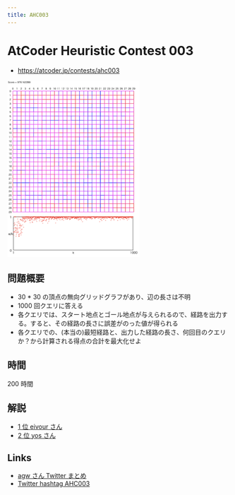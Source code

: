 ```yaml
---
title: AHC003
---
```


# AtCoder Heuristic Contest 003

- https://atcoder.jp/contests/ahc003

<img src="../imgs/ahc003.png" width=300>

## 問題概要

- 30 \* 30 の頂点の無向グリッドグラフがあり、辺の長さは不明
- 1000 回クエリに答える
- 各クエリでは、スタート地点とゴール地点が与えられるので、経路を出力する。すると、その経路の長さに誤差がのった値が得られる
- 各クエリでの、(本当の)最短経路と、出力した経路の長さ、何回目のクエリか？から計算される得点の合計を最大化せよ

## 時間

200 時間

## 解説

- [1 位 eivour さん](https://qiita.com/contramundum/items/b945400b81536df42d1a)
- [2 位 yos さん](https://speakerdeck.com/yos1up/ahc003-2wei-jie-fa)

## Links

- [agw さん Twitter まとめ](https://togetter.com/li/1720580)
- [Twitter hashtag AHC003](https://twitter.com/hashtag/AHC003)
